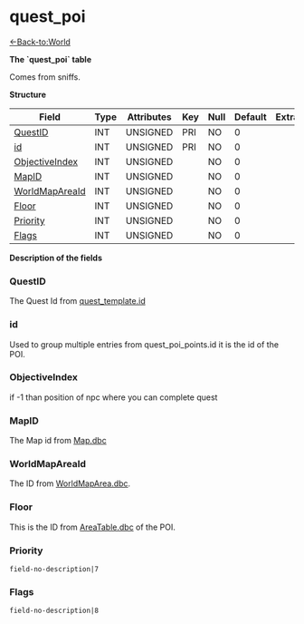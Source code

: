 # quest\_poi

[<-Back-to:World](database-world.md)

**The \`quest\_poi\` table**

Comes from sniffs.

**Structure**

| Field               | Type    | Attributes | Key | Null | Default | Extra | Comment |
|---------------------|---------|------------|-----|------|---------|-------|---------|
| [QuestID][1]        | INT | UNSIGNED   | PRI | NO   | 0       |       |         |
| [id][2]             | INT | UNSIGNED   | PRI | NO   | 0       |       |         |
| [ObjectiveIndex][3] | INT | UNSIGNED   |     | NO   | 0       |       |         |
| [MapID][4]          | INT | UNSIGNED   |     | NO   | 0       |       |         |
| [WorldMapAreaId][5] | INT | UNSIGNED   |     | NO   | 0       |       |         |
| [Floor][6]          | INT | UNSIGNED   |     | NO   | 0       |       |         |
| [Priority][7]       | INT | UNSIGNED   |     | NO   | 0       |       |         |
| [Flags][8]          | INT | UNSIGNED   |     | NO   | 0       |       |         |

[1]: #questid
[2]: #id
[3]: #objectiveindex
[4]: #mapid
[5]: #worldmapareaid
[6]: #floor
[7]: #priority
[8]: #flags

**Description of the fields**

### QuestID

The Quest Id from [quest\_template.id](quest_template#id)

### id

Used to group multiple entries from quest\_poi\_points.id it is the id of the POI.

### ObjectiveIndex

if -1 than position of npc where you can complete quest

### MapID

The Map id from [Map.dbc](Map)

### WorldMapAreaId

The ID from [WorldMapArea.dbc](WorldMapArea).

### Floor

This is the ID from [AreaTable.dbc](AreaTable.md) of the POI.

### Priority

`field-no-description|7`

### Flags

`field-no-description|8`

